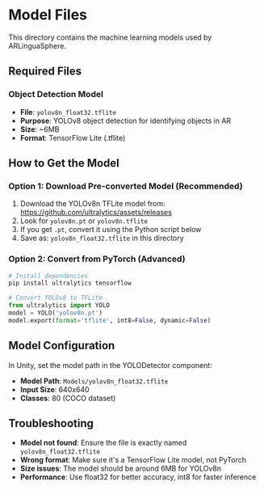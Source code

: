 # Model Files

This directory contains the machine learning models used by ARLinguaSphere.

## Required Files

### Object Detection Model
- **File**: `yolov8n_float32.tflite`
- **Purpose**: YOLOv8 object detection for identifying objects in AR
- **Size**: ~6MB
- **Format**: TensorFlow Lite (.tflite)

## How to Get the Model

### Option 1: Download Pre-converted Model (Recommended)
1. Download the YOLOv8n TFLite model from: https://github.com/ultralytics/assets/releases
2. Look for `yolov8n.pt` or `yolov8n.tflite`
3. If you get `.pt`, convert it using the Python script below
4. Save as: `yolov8n_float32.tflite` in this directory

### Option 2: Convert from PyTorch (Advanced)
```python
# Install dependencies
pip install ultralytics tensorflow

# Convert YOLOv8 to TFLite
from ultralytics import YOLO
model = YOLO('yolov8n.pt')
model.export(format='tflite', int8=False, dynamic=False)
```

## Model Configuration

In Unity, set the model path in the YOLODetector component:
- **Model Path**: `Models/yolov8n_float32.tflite`
- **Input Size**: 640x640
- **Classes**: 80 (COCO dataset)

## Troubleshooting

- **Model not found**: Ensure the file is exactly named `yolov8n_float32.tflite`
- **Wrong format**: Make sure it's a TensorFlow Lite model, not PyTorch
- **Size issues**: The model should be around 6MB for YOLOv8n
- **Performance**: Use float32 for better accuracy, int8 for faster inference
